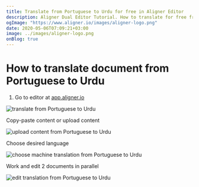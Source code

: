 ```yaml
---
title: Translate from Portuguese to Urdu for free in Aligner Editor
description: Aligner Dual Editor Tutorial. How to translate for free from Portuguese to Urdu. Aligner is multilingual document management platform. 
ogImage: "https://www.aligner.io/images/aligner-logo.png"
date: 2020-05-06T07:09:21+03:00
image: ../images/aligner-logo.png
onBlog: true
---
```


# How to translate document from Portuguese to Urdu

1. Go to editor at [app.aligner.io](https://app.aligner.io "Aligner App web page")

![translate from Portuguese to Urdu](../aligner-blank-editor.png "translate from Portuguese to Urdu")

Copy-paste content or upload content

![upload content from Portuguese to Urdu](../aligner-uploaded-document.png "upload content from Portuguese to Urdu")

Choose desired language

![choose machine translation from Portuguese to Urdu](../aligner-language-dropdown.png "choose machine translation from Portuguese to Urdu")

Work and edit 2 documents in parallel

![edit translation from Portuguese to Urdu](../aligner-double-sitded-editor.png "edit translation from Portuguese to Urdu")

